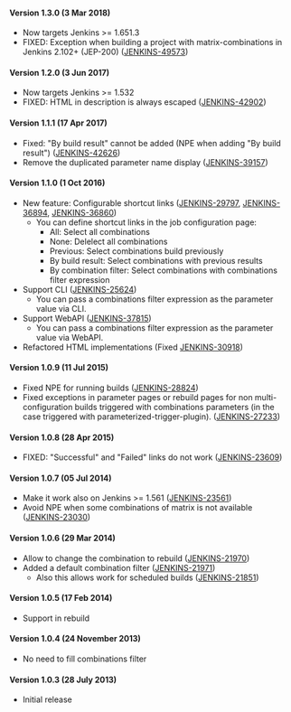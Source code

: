 #### Version 1.3.0 (3 Mar 2018)

-   Now targets Jenkins \>= 1.651.3
-   FIXED: Exception when building a project with matrix-combinations in Jenkins 2.102+ (JEP-200) ([JENKINS-49573](https://issues.jenkins-ci.org/browse/JENKINS-49573))

#### Version 1.2.0 (3 Jun 2017)

-   Now targets Jenkins \>= 1.532
-   FIXED: HTML in description is always escaped ([JENKINS-42902](https://issues.jenkins-ci.org/browse/JENKINS-42902))

#### Version 1.1.1 (17 Apr 2017)

-   Fixed: "By build result" cannot be added (NPE when adding "By build result") ([JENKINS-42626](https://issues.jenkins-ci.org/browse/JENKINS-42626))
-   Remove the duplicated parameter name display ([JENKINS-39157](https://issues.jenkins-ci.org/browse/JENKINS-39157))

#### Version 1.1.0 (1 Oct 2016)

-   New feature: Configurable shortcut links ([JENKINS-29797](https://issues.jenkins-ci.org/browse/JENKINS-29797), [JENKINS-36894](https://issues.jenkins-ci.org/browse/JENKINS-36894), [JENKINS-36860](https://issues.jenkins-ci.org/browse/JENKINS-36860))
    -   You can define shortcut links in the job configuration page:
        -   All: Select all combinations
        -   None: Delelect all combinations
        -   Previous: Select combinations build previously
        -   By build result: Select combinations with previous results
        -   By combination filter: Select combinations with combinations filter expression
-   Support CLI ([JENKINS-25624](https://issues.jenkins-ci.org/browse/JENKINS-25624))
    -   You can pass a combinations filter expression as the parameter
        value via CLI.
-   Support WebAPI ([JENKINS-37815](https://issues.jenkins-ci.org/browse/JENKINS-37815))
    -   You can pass a combinations filter expression as the parameter value via WebAPI.
-   Refactored HTML implementations (Fixed [JENKINS-30918](https://issues.jenkins-ci.org/browse/JENKINS-30918))

#### Version 1.0.9 (11 Jul 2015)

-   Fixed NPE for running builds ([JENKINS-28824](https://issues.jenkins-ci.org/browse/JENKINS-28824))
-   Fixed exceptions in parameter pages or rebuild pages for non multi-configuration builds triggered with combinations parameters (in the case triggered with parameterized-trigger-plugin). ([JENKINS-27233](https://issues.jenkins-ci.org/browse/JENKINS-27233))

#### Version 1.0.8 (28 Apr 2015)

-   FIXED: "Successful" and "Failed" links do not work ([JENKINS-23609](https://issues.jenkins-ci.org/browse/JENKINS-23609))

#### Version 1.0.7 (05 Jul 2014)

-   Make it work also on Jenkins \>= 1.561 ([JENKINS-23561](https://issues.jenkins-ci.org/browse/JENKINS-23561))
-   Avoid NPE when some combinations of matrix is not available ([JENKINS-23030](https://issues.jenkins-ci.org/browse/JENKINS-23030))

#### Version 1.0.6 (29 Mar 2014)

-   Allow to change the combination to rebuild ([JENKINS-21970](https://issues.jenkins-ci.org/browse/JENKINS-21970))
-   Added a default combination filter ([JENKINS-21971](https://issues.jenkins-ci.org/browse/JENKINS-21971))
    -   Also this allows work for scheduled builds ([JENKINS-21851](https://issues.jenkins-ci.org/browse/JENKINS-21851))

#### Version 1.0.5 (17 Feb 2014)

-   Support in rebuild

#### Version 1.0.4 (24 November 2013)

-   No need to fill combinations filter

#### Version 1.0.3 (28 July 2013)

-   Initial release
